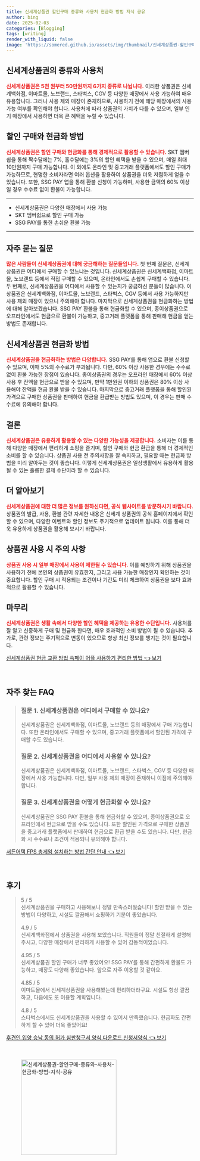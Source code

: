 ```yaml
---
title: 신세계상품권 할인구매 종류와 사용처 현금화 방법 지식 공유
author: bing
date: 2025-02-03
categories: [Blogging]
tags: [writing]
render_with_liquid: false
image: 'https://somered.github.io/assets/img/thumbnail/신세계상품권-할인구매-종류와-사용처-현금화-방법-지식-공유.webp'
---
```



<h2 id='신세계상품권_종류와_사용처'>신세계상품권의 종류와 사용처</h2>

<p><b><span style="color: #ee2323;">신세계상품권은 5천 원부터 50만원까지 6가지 종류로 나뉩니다.</span></b> 이러한 상품권은 신세계백화점, 이마트몰, 노브랜드, 스타벅스, CGV 등 다양한 매장에서 사용 가능하여 매우 유용합니다. 그러나 사용 제외 매장이 존재하므로, 사용하기 전에 해당 매장에서의 사용 가능 여부를 확인해야 합니다. 사용처에 따라 상품권의 가치가 다를 수 있으며, 일부 인기 매장에서 사용하면 더욱 큰 혜택을 누릴 수 있습니다.</p>

<h2 id='할인_구매와_현금화_방법'>할인 구매와 현금화 방법</h2>

<p><b><span style="color: #ee2323;">신세계상품권은 할인 구매와 현금화를 통해 경제적으로 활용할 수 있습니다.</span></b> SKT 멤버쉽을 통해 짝수달에는 7%, 홀수달에는 3%의 할인 혜택을 받을 수 있으며, 매일 최대 10만원까지 구매 가능합니다. 이 외에도 온라인 및 중고거래 플랫폼에서도 할인 구매가 가능하므로, 현명한 소비자라면 여러 옵션을 활용하여 상품권을 더욱 저렴하게 얻을 수 있습니다. 또한, SSG PAY 앱을 통해 환불 신청이 가능하며, 사용한 금액의 60% 이상일 경우 수수료 없이 환불이 가능합니다. </p>

<hr />

<ul>
    <li>신세계상품권은 다양한 매장에서 사용 가능</li>
    <li>SKT 멤버쉽으로 할인 구매 가능</li>
    <li>SSG PAY를 통한 손쉬운 환불 가능</li>
</ul>

<hr />

<h2 id='자주_묻는_질문'>자주 묻는 질문</h2>

<p><b><span style="color: #ee2323;">많은 사람들이 신세계상품권에 대해 궁금해하는 질문들입니다.</span></b> 첫 번째 질문은, 신세계상품권은 어디에서 구매할 수 있느냐는 것입니다. 신세계상품권은 신세계백화점, 이마트몰, 노브랜드 등에서 직접 구매할 수 있으며, 온라인에서도 손쉽게 구매할 수 있습니다. 두 번째로, 신세계상품권을 어디에서 사용할 수 있는지가 궁금하신 분들이 많습니다. 이 상품권은 신세계백화점, 이마트몰, 노브랜드, 스타벅스, CGV 등에서 사용 가능하지만 사용 제외 매장이 있으니 주의해야 합니다. 마지막으로 신세계상품권을 현금화하는 방법에 대해 알아보겠습니다. SSG PAY 환불을 통해 현금화할 수 있으며, 종이상품권으로 오프라인에서도 현금으로 환불이 가능하고, 중고거래 플랫폼을 통해 판매해 현금을 얻는 방법도 존재합니다.</p>

<h2 id='현금화_방법'>신세계상품권 현금화 방법</h2>

<p><b><span style="color: #ee2323;">신세계상품권을 현금화하는 방법은 다양합니다.</span></b> SSG PAY를 통해 앱으로 환불 신청할 수 있으며, 이때 5%의 수수료가 부과됩니다. 다만, 60% 이상 사용한 경우에는 수수료 없이 환불 가능한 장점이 있습니다. 종이상품권의 경우는 오프라인 매장에서 60% 이상 사용 후 잔액을 현금으로 받을 수 있으며, 만약 1만원권 이하의 상품권은 80% 이상 사용해야 잔액을 현금 환불 받을 수 있습니다. 마지막으로 중고거래 플랫폼을 통해 할인된 가격으로 구매한 상품권을 판매하여 현금을 환급받는 방법도 있으며, 이 경우는 판매 수수료에 유의해야 합니다.</p>

<h2 id='결론'>결론</h2>

<p><b><span style="color: #ee2323;">신세계상품권은 유용하게 활용할 수 있는 다양한 가능성을 제공합니다.</span></b> 소비자는 이를 통해 다양한 매장에서 편리하게 쇼핑을 즐기며, 할인 구매와 현금 환급을 통해 더 경제적인 소비를 할 수 있습니다. 상품권 사용 전 주의사항을 잘 숙지하고, 필요할 때는 현금화 방법을 미리 알아두는 것이 좋습니다. 이렇게 신세계상품권은 일상생활에서 유용하게 활용될 수 있는 훌륭한 결제 수단이라 할 수 있습니다.</p>

<h2 id='자세한_정보'>더 알아보기</h2>

<p><b><span style="color: #ee2323;">신세계상품권에 대한 더 많은 정보를 원하신다면, 공식 웹사이트를 방문하시기 바랍니다.</span></b> 상품권의 발급, 사용, 환불 관련 자세한 내용은 신세계 상품권의 공식 홈페이지에서 확인할 수 있으며, 다양한 이벤트와 할인 정보도 주기적으로 업데이트 됩니다. 이를 통해 더욱 유용하게 상품권을 활용해 보시기 바랍니다.</p>

<h2 id='주의사항'>상품권 사용 시 주의 사항</h2>

<p><b><span style="color: #ee2323;">상품권 사용 시 일부 매장에서 사용이 제한될 수 있습니다.</span></b> 이를 예방하기 위해 상품권을 사용하기 전에 본인의 상품권이 유효한지, 그리고 사용 가능한 매장인지 확인하는 것이 중요합니다. 할인 구매 시 적용되는 조건이나 기간도 미리 체크하여 상품권을 보다 효과적으로 활용할 수 있습니다.</p>

<h2 id='마무리'>마무리</h2>

<p><b><span style="color: #ee2323;">신세계상품권은 생활 속에서 다양한 할인 혜택을 제공하는 유용한 수단입니다.</span></b> 사용처를 잘 알고 신중하게 구매 및 현금화 한다면, 매우 효과적인 소비 방법이 될 수 있습니다. 추가로, 관련 정보는 주기적으로 변동이 있으므로 항상 최신 정보를 챙기는 것이 필요합니다.</p>


<p><a class="click-button" title="신세계상품권 현금 교환 방법 쓱페이 어플 사용하기 편리한 방법" href="https://somered.github.io/posts/%EC%8B%A0%EC%84%B8%EA%B3%84%EC%83%81%ED%92%88%EA%B6%8C-%ED%98%84%EA%B8%88-%EA%B5%90%ED%99%98-%EB%B0%A9%EB%B2%95-%EC%93%B1%ED%8E%98%EC%9D%B4-%EC%96%B4%ED%94%8C-%EC%82%AC%EC%9A%A9%ED%95%98%EA%B8%B0-%ED%8E%B8%EB%A6%AC%ED%95%9C-%EB%B0%A9%EB%B2%95/" rel="dofollow">신세계상품권 현금 교환 방법 쓱페이 어플 사용하기 편리한 방법 👈 보기</a></p><br>
<h2 id='자주_찾는_FAQ'>자주 찾는 FAQ</h2>
<div itemscope="" itemtype="https://schema.org/FAQPage"> 
<blockquote> 
<div itemscope="" itemprop="mainEntity" itemtype="https://schema.org/Question"> 
<h3 itemprop="name">질문 1. 신세계상품권은 어디에서 구매할 수 있나요?</h3> 
<div itemscope="" itemprop="acceptedAnswer" itemtype="https://schema.org/Answer"> 
<span itemprop="text"> 
<p>신세계상품권은 신세계백화점, 이마트몰, 노브랜드 등의 매장에서 구매 가능합니다. 또한 온라인에서도 구매할 수 있으며, 중고거래 플랫폼에서 할인된 가격에 구매할 수도 있습니다.</p> 
</span> 
</div> 
</div> 

<div itemscope="" itemprop="mainEntity" itemtype="https://schema.org/Question"> 
<h3 itemprop="name">질문 2. 신세계상품권을 어디에서 사용할 수 있나요?</h3> 
<div itemscope="" itemprop="acceptedAnswer" itemtype="https://schema.org/Answer"> 
<span itemprop="text"> 
<p>신세계상품권은 신세계백화점, 이마트몰, 노브랜드, 스타벅스, CGV 등 다양한 매장에서 사용 가능합니다. 다만, 일부 사용 제외 매장이 존재하니 이점에 주의해야 합니다.</p> 
</span> 
</div> 
</div> 

<div itemscope="" itemprop="mainEntity" itemtype="https://schema.org/Question"> 
<h3 itemprop="name">질문 3. 신세계상품권을 어떻게 현금화할 수 있나요?</h3> 
<div itemscope="" itemprop="acceptedAnswer" itemtype="https://schema.org/Answer"> 
<span itemprop="text"> 
<p>신세계상품권은 SSG PAY 환불을 통해 현금화할 수 있으며, 종이상품권으로 오프라인에서 현금으로 받을 수도 있습니다. 또한 할인된 가격으로 구매한 상품권을 중고거래 플랫폼에서 판매하여 현금으로 환급 받을 수도 있습니다. 다만, 현금화 시 수수료나 조건이 적용되니 유의해야 합니다.</p> 
</span> 
</div> 
</div> 
</blockquote> 
</div>
<p><a class="click-button" title="서든어택 FPS 총게임 설치하는 방법 간단 안내" href="https://somered.github.io/posts/%EC%84%9C%EB%93%A0%EC%96%B4%ED%83%9D-FPS-%EC%B4%9D%EA%B2%8C%EC%9E%84-%EC%84%A4%EC%B9%98%ED%95%98%EB%8A%94-%EB%B0%A9%EB%B2%95-%EA%B0%84%EB%8B%A8-%EC%95%88%EB%82%B4/" rel="dofollow">서든어택 FPS 총게임 설치하는 방법 간단 안내 👈 보기</a></p><br>
<h2 id='후기'>후기</h2>
<div itemscope itemtype="https://schema.org/Product">
  <blockquote>
  <div itemprop="review" itemscope itemtype="https://schema.org/Review">
      <div itemprop="reviewRating" itemscope itemtype="https://schema.org/Rating"> <span itemprop="ratingValue">5</span> / <span itemprop="bestRating">5</span> </div>
      <span itemprop="reviewBody">신세계상품권을 구매하고 사용해보니 정말 만족스러웠습니다! 할인 받을 수 있는 방법이 다양하고, 시설도 깔끔해서 쇼핑하기 기분이 좋았습니다.</span>
  </div>
  <br>
  <div itemprop="review" itemscope itemtype="https://schema.org/Review">
      <div itemprop="reviewRating" itemscope itemtype="https://schema.org/Rating"> <span itemprop="ratingValue">4.9</span> / <span itemprop="bestRating">5</span> </div>
      <span itemprop="reviewBody">신세계백화점에서 상품권을 사용해 보았습니다. 직원들이 정말 친절하게 설명해 주시고, 다양한 매장에서 편리하게 사용할 수 있어 감동적이었습니다.</span>
  </div>
  <br>
  <div itemprop="review" itemscope itemtype="https://schema.org/Review">
      <div itemprop="reviewRating" itemscope itemtype="https://schema.org/Rating"> <span itemprop="ratingValue">4.95</span> / <span itemprop="bestRating">5</span> </div>
      <span itemprop="reviewBody">신세계상품권 할인 구매가 너무 좋았어요! SSG PAY를 통해 간편하게 환불도 가능하고, 매장도 다양해 좋았습니다. 앞으로 자주 이용할 것 같아요.</span>
  </div>
  <br>
  <div itemprop="review" itemscope itemtype="https://schema.org/Review">
      <div itemprop="reviewRating" itemscope itemtype="https://schema.org/Rating"> <span itemprop="ratingValue">4.85</span> / <span itemprop="bestRating">5</span> </div>
      <span itemprop="reviewBody">이마트몰에서 신세계상품권을 사용해봤는데 편리하더라구요. 시설도 항상 깔끔하고, 다음에도 또 이용할 계획입니다.</span>
  </div>
  <br>
  <div itemprop="review" itemscope itemtype="https://schema.org/Review">
      <div itemprop="reviewRating" itemscope itemtype="https://schema.org/Rating"> <span itemprop="ratingValue">4.8</span> / <span itemprop="bestRating">5</span> </div>
      <span itemprop="reviewBody">스타벅스에서도 신세계상품권을 사용할 수 있어서 만족했습니다. 현금화도 간편하게 할 수 있어 더욱 좋았어요!</span>
  </div>
  </blockquote>
</div>
<p><a class="click-button" title="후견인 입양 승낙 동의 허가 심판청구서 양식 다운로드 신청서양식" href="https://somered.github.io/posts/%ED%9B%84%EA%B2%AC%EC%9D%B8-%EC%9E%85%EC%96%91-%EC%8A%B9%EB%82%99-%EB%8F%99%EC%9D%98-%ED%97%88%EA%B0%80-%EC%8B%AC%ED%8C%90%EC%B2%AD%EA%B5%AC%EC%84%9C-%EC%96%91%EC%8B%9D-%EB%8B%A4%EC%9A%B4%EB%A1%9C%EB%93%9C-%EC%8B%A0%EC%B2%AD%EC%84%9C%EC%96%91%EC%8B%9D/" rel="dofollow">후견인 입양 승낙 동의 허가 심판청구서 양식 다운로드 신청서양식 👈 보기</a></p><br>
<figure class="image"><img src="https://somered.github.io/assets/img/thumbnail/신세계상품권-할인구매-종류와-사용처-현금화-방법-지식-공유.webp" alt="신세계상품권-할인구매-종류와-사용처-현금화-방법-지식-공유" width="256" height="256"></figure>